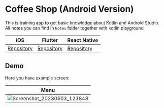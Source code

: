 # Coffee Shop (Android Version)

This is training app to get basic knowledge about Kotlin and Android Studio. All notes you can find in `Notes` folder together with kotlin playground

| iOS                                                                          | Flutter                                                                          | React Native                                                                            | 
| ----------------------------------------------------------------------------------- | --------------------------------------------------------------------------------- | ---------------------------------------------------------------------------------- |
| [Repository](https://github.com/witoldmetel/Coffee-Shop-iOS) | [Repository](https://img.shields.io/badge/Coverage-0%25-red.svg 'Make me better!') | [Repository](https://img.shields.io/badge/Coverage-0%25-red.svg 'Make me better!') | 

## Demo

Here you have example screen:

| Menu                                                                                                                                                          |
| ----------------------------------------------------------------------------------------------------------------------------------------------------------------- |
| ![Screenshot_20230603_123848](https://github.com/witoldmetel/Coffee-Shop-Android/assets/31034370/92706621-a21e-48cf-93de-31ab6afe8142) | 

